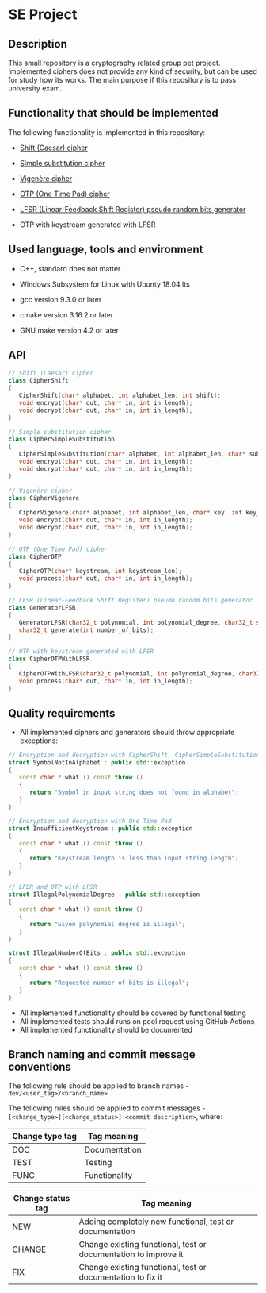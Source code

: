 # SE Project

## Description

This small repository is a cryptography related group pet project. Implemented ciphers does not provide any kind of security, but can be used for study how its works. The main purpose if this repository is to pass university exam.

## Functionality that should be implemented

The following functionality is implemented in this repository:

* [Shift (Caesar) cipher](https://en.wikipedia.org/wiki/Caesar_cipher)

* [Simple substitution cipher](https://en.wikipedia.org/wiki/Substitution_cipher)

* [Vigenère cipher](https://en.wikipedia.org/wiki/Vigenère_cipher)

* [OTP (One Time Pad) cipher](https://en.wikipedia.org/wiki/One-time_pad)

* [LFSR (Linear-Feedback Shift Register) pseudo random bits generator](https://en.wikipedia.org/wiki/Linear-feedback_shift_register)

* OTP with keystream generated with LFSR

## Used language, tools and environment

* C++, standard does not matter

* Windows Subsystem for Linux with Ubunty 18.04 lts

* gcc version 9.3.0 or later

* cmake version 3.16.2 or later

* GNU make version 4.2 or later

## API

```c++
// Shift (Caesar) cipher
class CipherShift
{
   CipherShift(char* alphabet, int alphabet_len, int shift);
   void encrypt(char* out, char* in, int in_length);
   void decrypt(char* out, char* in, int in_length);
}

// Simple substitution cipher
class CipherSimpleSubstitution
{
   CipherSimpleSubstitution(char* alphabet, int alphabet_len, char* substitution_alphabet);
   void encrypt(char* out, char* in, int in_length);
   void decrypt(char* out, char* in, int in_length);
}

// Vigenère cipher
class CipherVigenere
{
   CipherVigenere(char* alphabet, int alphabet_len, char* key, int key_len);
   void encrypt(char* out, char* in, int in_length);
   void decrypt(char* out, char* in, int in_length);
}

// OTP (One Time Pad) cipher
class CipherOTP
{
   CipherOTP(char* keystream, int keystream_len);
   void process(char* out, char* in, int in_length);
}

// LFSR (Linear-Feedback Shift Register) pseudo random bits generator
class GeneratorLFSR
{
   GeneratorLFSR(char32_t polynomial, int polynomial_degree, char32_t seed);
   char32_t generate(int number_of_bits);
}

// OTP with keystream generated with LFSR
class CipherOTPWithLFSR
{
   CipherOTPWithLFSR(char32_t polynomial, int polynomial_degree, char32_t seed);
   void process(char* out, char* in, int in_length);
}

```

## Quality requirements

* All implemented ciphers and generators should throw appropriate exceptions:

```c++
// Encryption and decryption with CipherShift, CipherSimpleSubstitution and CipherVigenere
struct SymbolNotInAlphabet : public std::exception
{
   const char * what () const throw ()
   {
      return "Symbol in input string does not found in alphabet";
   }
}

// Encryption and decryption with One Time Pad
struct InsufficientKeystream : public std::exception
{
   const char * what () const throw ()
   {
      return "Keystream length is less than input string length";
   }
}

// LFSR and OTP with LFSR
struct IllegalPolynomialDegree : public std::exception
{
   const char * what () const throw ()
   {
      return "Given polynomial degree is illegal";
   }
}

struct IllegalNumberOfBits : public std::exception
{
   const char * what () const throw ()
   {
      return "Requested number of bits is illegal";
   }
}

```

* All implemented functionality should be covered by functional testing
* All implemented tests should runs on pool request using GitHub Actions
* All implemented functionality should be documented

## Branch naming and commit message conventions

The following rule should be applied to branch names - `dev/<user_tag>/<branch_name>`

The following rules should be applied to commit messages - `[<change_type>][<change_status>] <commit description>`, where:

|Change type tag|Tag meaning|
|---|---|
|DOC|Documentation|
|TEST|Testing|
|FUNC|Functionality|

|Change status tag|Tag meaning|
|---|---|
|NEW|Adding completely new functional, test or documentation|
|CHANGE|Change existing functional, test or documentation to improve it|
|FIX|Change existing functional, test or documentation to fix it|
